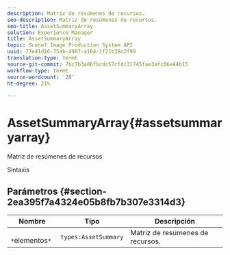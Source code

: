 ```yaml
---
description: Matriz de resúmenes de recursos.
seo-description: Matriz de resúmenes de recursos.
seo-title: AssetSummaryArray
solution: Experience Manager
title: AssetSummaryArray
topic: Scene7 Image Production System API
uuid: 77e41d16-75ab-4967-a164-1f21b38c2f99
translation-type: tm+mt
source-git-commit: 7bc7b3a86fbcdc57cfdc31745fae3afc06e44b15
workflow-type: tm+mt
source-wordcount: '28'
ht-degree: 21%

---
```



# AssetSummaryArray{#assetsummaryarray}

Matriz de resúmenes de recursos.

Sintaxis

## Parámetros {#section-2ea395f7a4324e05b8fb7b307e3314d3}

| Nombre | Tipo | Descripción |
|---|---|---|
| ` *`elementos`*` | `types:AssetSummary` | Matriz de resúmenes de recursos. |


